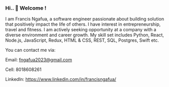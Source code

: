 ### Hi.. 👋 Welcome !

I am Francis Ngafua, a software engineer passionate about building solution that positively impact the life of others. 
I have interest in entrepreneurship, travel and fitness. I am actively seeking opportunity at a company with a diverse environment and career growth.
My skill set includes Python, React, Node.js, JavaScript, Redux, HTML & CSS, REST, SQL, Postgres, Swift etc.

You can contact me via:

Email: fngafua2023@gmail.com

Cell: 8018608261

LinkedIn: https://www.linkedin.com/in/francisngafua/
